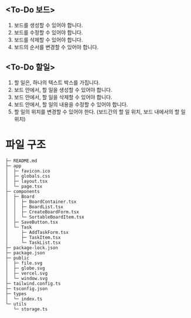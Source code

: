 ## <To-Do 보드>

1. 보드를 생성할 수 있어야 합니다.
2. 보드를 수정할 수 있어야 합니다.
3. 보드를 삭제할 수 있어야 합니다.
4. 보드의 순서를 변경할 수 있어야 합니다.

## <To-Do 할일>

1. 할 일은, 하나의 텍스트 박스를 가집니다.
2. 보드 안에서, 할 일을 생성할 수 있어야 합니다.
3. 보드 안에서, 할 일을 삭제할 수 있어야 합니다.
4. 보드 안에서, 할 일의 내용을 수정할 수 있어야 합니다.
5. 할 일의 위치를 변경할 수 있어야 한다. (보드간의 할 일 위치, 보드 내에서의 할 일 위치)

# 파일 구조

```
├─ README.md
├─ app
│  ├─ favicon.ico
│  ├─ globals.css
│  ├─ layout.tsx
│  └─ page.tsx
├─ components
│  ├─ Board
│  │  ├─ BoardContainer.tsx
│  │  ├─ BoardList.tsx
│  │  ├─ CreateBoardForm.tsx
│  │  └─ SortableBoardItem.tsx
│  ├─ SaveButton.tsx
│  └─ Task
│     ├─ AddTaskForm.tsx
│     ├─ TaskItem.tsx
│     └─ TaskList.tsx
├─ package-lock.json
├─ package.json
├─ public
│  ├─ file.svg
│  ├─ globe.svg
│  ├─ vercel.svg
│  └─ window.svg
├─ tailwind.config.ts
├─ tsconfig.json
├─ types
│  └─ index.ts
└─ utils
   └─ storage.ts
```
